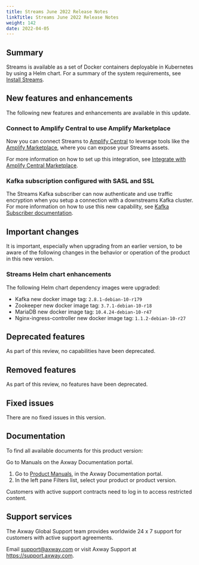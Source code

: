 ```yaml
---
title: Streams June 2022 Release Notes
linkTitle: Streams June 2022 Release Notes
weight: 142
date: 2022-04-05 
---
```


## Summary

Streams is available as a set of Docker containers deployable in Kubernetes by using a Helm chart. For a summary of the system requirements, see [Install Streams](/docs/install/).

## New features and enhancements

The following new features and enhancements are available in this update.

### Connect to Amplify Central to use Amplify Marketplace

Now you can connect Streams to [Amplify Central](https://docs.axway.com/bundle/amplify-central/page/docs/index.html) to leverage tools like the [Amplify Marketplace](https://docs.axway.com/bundle/amplify-central/page/docs/manage_marketplace/index.html), where you can expose your Streams assets.

For more information on how to set up this integration, see [Integrate with Amplify Central Marketplace](/docs/install/amplify-central-integration).

### Kafka subscription configured with SASL and SSL

The Streams Kafka subscriber can now authenticate and use traffic encryption when you setup a connection with a downstreams Kafka cluster. For more information on how to use this new capability, see [Kafka Subscriber documentation](/docs/subscribers/subscriber-kafka/#security-configuration-with-sasl-and-ssl).

## Important changes
<!-- Use this section to describe any changes in the behavior of the product (as a result of features or fixes), for example, new Java system properties in the jvm.xml file. This section could also be used for any important information that doesn't fit elsewhere. -->

It is important, especially when upgrading from an earlier version, to be aware of the following changes in the behavior or operation of the product in this new version.

### Streams Helm chart enhancements

The following Helm chart dependency images were upgraded:

* Kafka new docker image tag: `2.8.1-debian-10-r179`
* Zookeeper new docker image tag: `3.7.1-debian-10-r18`
* MariaDB new docker image tag: `10.4.24-debian-10-r47`
* Nginx-ingress-controller new docker image tag: `1.1.2-debian-10-r27`

## Deprecated features
<!-- As part of our software development life cycle, we constantly review our Streams offering. -->

As part of this review, no capabilities have been deprecated.

## Removed features
<!-- To stay current and align our offerings with customer demand and best practices, Axway might discontinue support for some capabilities. -->

As part of this review, no features have been deprecated.

## Fixed issues

There are no fixed issues in this version.

## Documentation

To find all available documents for this product version:

Go to Manuals on the Axway Documentation portal.

1. Go to [Product Manuals](https://docs.axway.com/bundle), in the Axway Documentation portal.
2. In the left pane Filters list, select your product or product version.

Customers with active support contracts need to log in to access restricted content.

## Support services

The Axway Global Support team provides worldwide 24 x 7 support for customers with active support agreements.

Email [support@axway.com](mailto:support@axway.com) or visit Axway Support at <https://support.axway.com>.
